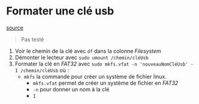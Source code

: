 # Formater une clé usb

[source](https://www.unixmen.com/how-to-format-usb-drive-in-the-terminal/)

> Pas testé

1. Voir le chemin de la clé avec `df` dans la colonne *Filesystem*
2. Démonter le lecteur avec `sudo umount /chemin/cléUsb`
3. Formater la clé en *FAT32* avec `sudo mkfs.vfat -n 'nouveauNomCléUsb' -I /chemin/cléUsb` où :
    * `mkfs` la commande pour créer un système de fichier linux.
        * `mkfs.vfat` permet de créer un système de fichier en *FAT32*
        * `-n` pour donner un nom à la clé
        * `I`